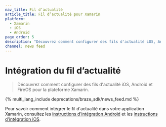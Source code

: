 ```yaml
---
nav_title: Fil d’actualité
article_title: Fil d’actualité pour Xamarin
platform: 
  - Xamarin
  - iOS
  - Android
page_order: 5
description: "Découvrez comment configurer des fils d'actualité iOS, Android et FireOS pour la plateforme Xamarin."
channel: news feed 
---
```


# Intégration du fil d’actualité

> Découvrez comment configurer des fils d'actualité iOS, Android et FireOS pour la plateforme Xamarin.

{% multi_lang_include deprecations/braze_sdk/news_feed.md %}

Pour savoir comment intégrer le fil d'actualité dans votre application Xamarin, consultez les [instructions d'intégration Android]({{site.baseurl}}/developer_guide/platform_integration_guides/android/news_feed/integration/) et les [instructions d'intégration iOS]({{site.baseurl}}/developer_guide/platform_integration_guides/legacy_sdks/ios/news_feed/integration).

